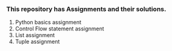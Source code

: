 ### This repository has Assignments and their solutions.
1. Python basics assignment
2. Control Flow statement assignment
3. List assignment
4. Tuple assignment
